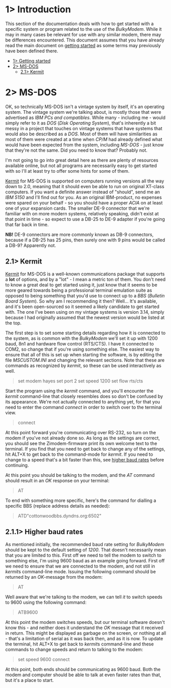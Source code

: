 # 1> Introduction
This section of the documentation deals with how to get started with a specific system or program related to the use of the *BulkyModem*. While it may in many cases be relevant for use with any similar modem, there may be differences encountered. This document assumes that you have already read the main document on [getting started](https://github.com/tebl/BulkyModem/blob/main/documentation/getting_started.md) as some terms may previously have been defined there.

- [1> Getting started](https://github.com/tebl/BulkyModem/blob/main/documentation/getting_started.md)
- [2> MS-DOS](#2-ms-dos)
  - [2.1> Kermit](#21-kermit) 

# 2> MS-DOS
OK, so technically MS-DOS isn't a vintage system by itself, it's an operating system. The vintage system we're talking about, is mostly those that were advertised as *IBM PCs and compatibles*. While many - including me - would simply refer to it as *DOS* (*Disk Operating System*), that's inherently a bit messy in a project that touches on vintage systems that have systems that would also be described as a *DOS*. Most of them will have similarities as most of them were created at a time when *CP/M* had already defined what would have been expected from the system, including *MS-DOS* - just know that they're not the same. Did you need to know that? Probably not. 

I'm not going to go into great detail here as there are plenty of resources available online, but not all programs are necessarily easy to get started with so I'll at least try to offer some hints for some of them.

[Kermit](#21-kermit) for MS-DOS is supported on computers running versions all the way down to 2.0, meaning that it should even be able to run on original XT-class computers. If you want a definite answer instead of "should", send me an *IBM 5150* and I'll find out for you. As an original IBM-product, no expenses were spared on your behalf - so you should have a proper *ACIA* on at least one of your expansion cards. The smaller DE-9 connector that we're familiar with on more modern systems, relatively speaking, didn't exist at that point in time - so expect to use a DB-25 to DE-9 adapter if you're going that far back in time.

**NB!** DE-9 connectors are more commonly known as DB-9 connectors, because if a DB-25 has 25 pins, then surely one with 9 pins would be called a DB-9? Apparently not.

## 2.1> Kermit
[Kermit](https://www.kermitproject.org/mskermit.html) for MS-DOS is a well-known communications package that supports a **lot** of options, and by a "lot" - I mean a metric ton of them. You don't need to know a great deal to get started using it, just know that it seems to be more geared towards being a professional terminal emulation suite as opposed to being something that you'd use to connect up to a *BBS* (*Bulletin Board System*). So why am I recommending it then? Well... It's available, and it's been open-sourced so it seemed a likely candidate to get started with. The one I've been using on my vintage systems is version 3.14, simply because I had originally assumed that the newest version would be listed at the top.

The first step is to set some starting details regarding how it is connected to the system, as is common with the *BulkyModem* we'll set it up with 1200 baud, 8n1 and hardware flow control (RTS/CTS). I have it connected to COM2, so change that if you're using something else. The easiest way to ensure that all of this is set up when starting the software, is by editing the file *MSCUSTOM.INI* and changing the relevant sections. Note that these are commands as recognized by *kermit*, so these can be used interactively as well.
> set modem hayes
> set port 2
> set speed 1200
> set flow rts/cts

Start the program using the *kermit* command, and you'll encounter the *kermit* command-line that closely resembles does so don't be confused by its appearance. We're not actually connected to anything yet, for that you need to enter the command *connect* in order to switch over to the terminal view.
> connect

At this point forward you're communicating over RS-232, so turn on the modem if you've not already done so. As long as the settings are correct, you should see the Zimodem-firmware print its own welcome text to the terminal. If you find that you need to get back to change any of the settings, hit ALT+X to get back to the command-mode for *kermit*. If you need to change to a speed that's a bit faster than this, see [higher baud rates](#211-higher-baud-rates) before continuing.

At this point you should be talking to the modem, and the *AT* command should result in an *OK* response on your terminal:
> AT

To end with something more specific, here's the command for dialling a specific BBS (replace address details as needed):
> ATD"cottonwoodbbs.dyndns.org:6502"

## 2.1.1> Higher baud rates
As mentioned initially, the recommended baud rate setting for *BulkyModem* should be kept to the default setting of *1200*. That doesn't necessarily mean that you are limited to this. First off we need to tell the modem to switch to something else, I'm using 9600 baud as an example going forward. First off we need to ensure that we are connected to the modem, and not still in *kermit*s command-line mode. Issuing the following command should be returned by an *OK*-message from the modem:
> AT

Well aware that we're talking to the modem, we can tell *it* to switch speeds to 9600 using the following command:
> ATB9600

At this point the modem switches speeds, but our terminal software doesn't know this - and neither does it understand the *OK* message that it received in return. This might be displayed as garbage on the screen, or nothing at all - that's a limitation of serial as it was back then, and as it is now. To update the terminal, hit ALT+X to get back to *kermit*s command-line and these commands to change speeds and return to talking to the modem:
> set speed 9600
> connect

At this point, both ends should be communicating as 9600 baud. Both the modem and computer should be able to talk at even faster rates than that, but it's a place to start.